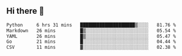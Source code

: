 ## Hi there 👋

<!--START_SECTION:waka-->

```txt
Python     6 hrs 31 mins   ████████████████████▒░░░░   81.76 %
Markdown   26 mins         █▒░░░░░░░░░░░░░░░░░░░░░░░   05.54 %
YAML       26 mins         █▒░░░░░░░░░░░░░░░░░░░░░░░   05.47 %
Go         21 mins         █░░░░░░░░░░░░░░░░░░░░░░░░   04.44 %
CSV        11 mins         ▓░░░░░░░░░░░░░░░░░░░░░░░░   02.38 %
```

<!--END_SECTION:waka-->
